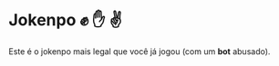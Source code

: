 # Jokenpo :fist: :raised_hand: :v:


Este é o jokenpo mais legal que você já jogou (com um **bot** abusado).
